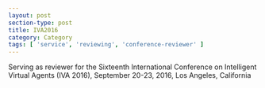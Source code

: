 ```yaml
---
layout: post
section-type: post
title: IVA2016
category: Category
tags: [ 'service', 'reviewing', 'conference-reviewer' ]
---
```

Serving as reviewer for the Sixteenth International Conference on Intelligent Virtual Agents (IVA 2016), September 20-23, 2016, Los Angeles, California
